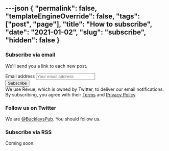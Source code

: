 ---json
{
	"permalink": false,
	"templateEngineOverride": false,
	"tags": ["post", "page"],
	"title": "How to subscribe",
	"date": "2021-01-02",
	"slug": "subscribe",
	"hidden": false
}
---

### Subscribe via email

We'll send you a link to each new post.

<div id="revue-embed" class="newsletter-signup">
	<form action="https://newsletter.buckleys.pub/add_subscriber" method="post" id="revue-form" name="revue-form"  target="_blank">
		<div class="revue-form-group">
			<label for="member_email">Email address</label>
			<input class="revue-form-field" placeholder="Your email address" type="email" name="member[email]" id="member_email">
		</div>
		<div class="revue-form-actions">
			<input type="submit" value="Subscribe" name="member[subscribe]" id="member_submit">
		</div>
		<div class="revue-form-footer">We use Revue, which is owned by Twitter, to deliver our email notifications.<br />By subscribing, you agree with their <a target="_blank" href="https://www.getrevue.co/terms">Terms</a> and <a target="_blank" href="https://www.getrevue.co/privacy">Privacy Policy</a>.</div>
	</form>
</div>

### Follow us on Twitter

We are [@BuckleysPub](https://twitter.com/BuckleysPub). You should follow us.

### Subscribe via RSS

Coming soon.